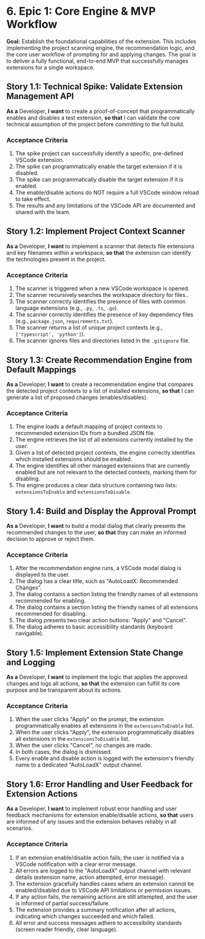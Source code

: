 # 6. Epic 1: Core Engine & MVP Workflow

**Goal:** Establish the foundational capabilities of the extension. This includes implementing the project scanning
engine, the recommendation logic, and the core user workflow of prompting for and applying changes. The goal is to
deliver a fully functional, end-to-end MVP that successfully manages extensions for a single workspace.

## Story 1.1: Technical Spike: Validate Extension Management API

**As a** Developer, **I want** to create a proof-of-concept that programmatically enables and disables a test extension,
**so that** I can validate the core technical assumption of the project before committing to the full build.

### Acceptance Criteria

1. The spike project can successfully identify a specific, pre-defined VSCode extension.
2. The spike can programmatically enable the target extension if it is disabled.
3. The spike can programmatically disable the target extension if it is enabled.
4. The enable/disable actions do NOT require a full VSCode window reload to take effect.
5. The results and any limitations of the VSCode API are documented and shared with the team.

## Story 1.2: Implement Project Context Scanner

**As a** Developer, **I want** to implement a scanner that detects file extensions and key filenames within a workspace,
**so that** the extension can identify the technologies present in the project.

### Acceptance Criteria

1. The scanner is triggered when a new VSCode workspace is opened.
2. The scanner recursively searches the workspace directory for files..
3. The scanner correctly identifies the presence of files with common language extensions (e.g., `.py`, `.ts`, `.go`).
4. The scanner correctly identifies the presence of key dependency files (e.g., `package.json`, `requirements.txt`).
5. The scanner returns a list of unique project contexts (e.g., `['typescript', 'python']`).
6. The scanner ignores files and directories listed in the `.gitignore` file.

## Story 1.3: Create Recommendation Engine from Default Mappings

**As a** Developer, **I want** to create a recommendation engine that compares the detected project contexts to a list
of installed extensions, **so that** I can generate a list of proposed changes (enables/disables).

### Acceptance Criteria

1. The engine loads a default mapping of project contexts to recommended extension IDs from a bundled JSON file.
2. The engine retrieves the list of all extensions currently installed by the user.
3. Given a list of detected project contexts, the engine correctly identifies which installed extensions should be
   enabled.
4. The engine identifies all other managed extensions that are currently enabled but are not relevant to the detected
   contexts, marking them for disabling.
5. The engine produces a clear data structure containing two lists: `extensionsToEnable` and `extensionsToDisable`.

## Story 1.4: Build and Display the Approval Prompt

**As a** Developer, **I want** to build a modal dialog that clearly presents the recommended changes to the user, **so
that** they can make an informed decision to approve or reject them.

### Acceptance Criteria

1. After the recommendation engine runs, a VSCode modal dialog is displayed to the user.
2. The dialog has a clear title, such as "AutoLoadX: Recommended Changes".
3. The dialog contains a section listing the friendly names of all extensions recommended for enabling.
4. The dialog contains a section listing the friendly names of all extensions recommended for disabling.
5. The dialog presents two clear action buttons: "Apply" and "Cancel".
6. The dialog adheres to basic accessibility standards (keyboard navigable).

## Story 1.5: Implement Extension State Change and Logging

**As a** Developer, **I want** to implement the logic that applies the approved changes and logs all actions, **so
that** the extension can fulfill its core purpose and be transparent about its actions.

### Acceptance Criteria

1. When the user clicks "Apply" on the prompt, the extension programmatically enables all extensions in the
   `extensionsToEnable` list.
2. When the user clicks "Apply", the extension programmatically disables all extensions in the `extensionsToDisable`
   list.
3. When the user clicks "Cancel", no changes are made.
4. In both cases, the dialog is dismissed.
5. Every enable and disable action is logged with the extension's friendly name to a dedicated "AutoLoadX" output
   channel.

## Story 1.6: Error Handling and User Feedback for Extension Actions

**As a** Developer, **I want** to implement robust error handling and user feedback mechanisms for extension
enable/disable actions, **so that** users are informed of any issues and the extension behaves reliably in all
scenarios.

### Acceptance Criteria

1. If an extension enable/disable action fails, the user is notified via a VSCode notification with a clear error
   message.
2. All errors are logged to the "AutoLoadX" output channel with relevant details (extension name, action attempted,
   error message).
3. The extension gracefully handles cases where an extension cannot be enabled/disabled due to VSCode API limitations or
   permission issues.
4. If any action fails, the remaining actions are still attempted, and the user is informed of partial success/failure.
5. The extension provides a summary notification after all actions, indicating which changes succeeded and which failed.
6. All error and success messages adhere to accessibility standards (screen reader friendly, clear language).
